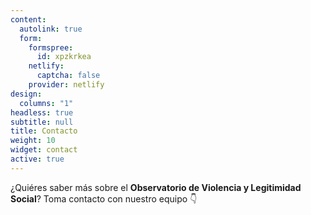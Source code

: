 ```yaml
---
content:
  autolink: true
  form:
    formspree:
      id: xpzkrkea
    netlify:
      captcha: false
    provider: netlify
design:
  columns: "1"
headless: true
subtitle: null
title: Contacto
weight: 10
widget: contact
active: true
---
```


¿Quiéres saber más sobre el **Observatorio de Violencia y Legitimidad Social**? Toma contacto con nuestro equipo :point_down: 
